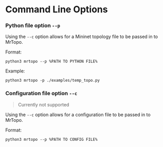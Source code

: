 # Command Line Options

### Python file option `--p`

Using the `--c` option allows for a Mininet topology file to be passed in to MrTopo.

Format: 
```
python3 mrtopo --p %PATH TO PYTHON FILE%
```

Example:
```
python3 mrtopo -p ./examples/temp_topo.py
```


### Configuration file option `--c`

> Currently not supported

Using the `--c` option allows for a configuration file to be passed in to MrTopo.

Format: 
```
python3 mrtopo --p %PATH TO CONFIG FILE%
```